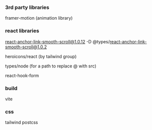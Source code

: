 
### 3rd party libraries
framer-motion (animation library)


### react libraries
react-anchor-link-smooth-scroll@1.0.12
-D @types/react-anchor-link-smooth-scroll@1.0.2

heroicons/react (by tailwind group)

types/node (for a path to replace @ with src)

react-hook-form

### build
vite


### css
tailwind
postcss